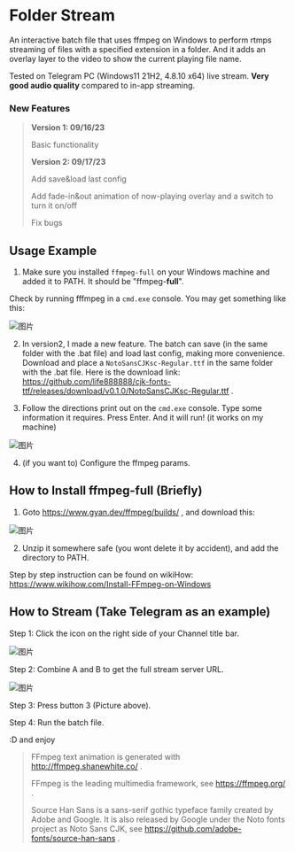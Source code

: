 # Folder Stream

An interactive batch file that uses ffmpeg on Windows to perform rtmps streaming of files with a specified extension in a folder. And it adds an overlay layer to the video to show the current playing file name.

Tested on Telegram PC (Windows11 21H2, 4.8.10 x64) live stream. **Very good audio quality** compared to in-app streaming. 

###  New Features

> **Version 1: 09/16/23**
>
> Basic functionality
>
> **Version 2: 09/17/23**
>
>Add save&load last config
>
>Add fade-in&out animation of now-playing overlay and a switch to turn it on/off
>
>Fix bugs

## Usage Example

1. Make sure you installed ``ffmpeg-full`` on your Windows machine and added it to PATH. It should be "ffmpeg-**full**".

Check by running fffmpeg in a ``cmd.exe`` console. You may get something like this:

![图片](https://github.com/puff-dayo/folder-stream/assets/84665734/0ae27b77-5d15-4bc1-b6ac-22660d441392)

2. In version2, I made a new feature. The batch can save (in the same folder with the .bat file) and load last config, making more convenience. Download and place a ``NotoSansCJKsc-Regular.ttf`` in the same folder with the .bat file. Here is the download link: https://github.com/life888888/cjk-fonts-ttf/releases/download/v0.1.0/NotoSansCJKsc-Regular.ttf .

3. Follow the directions print out on the ``cmd.exe`` console. Type some information it requires. Press Enter. And it will run! (it works on my machine)

![图片](https://github.com/puff-dayo/folder-stream/assets/84665734/a586c893-41da-4c73-a7ab-38614e870726)

4. (if you want to) Configure the ffmpeg params.

## How to Install ffmpeg-full (Briefly)

1. Goto https://www.gyan.dev/ffmpeg/builds/ , and download this:

![图片](https://github.com/puff-dayo/folder-stream/assets/84665734/e70147ec-866a-43ba-96cd-f2b517a8489a)

2. Unzip it somewhere safe (you wont delete it by accident), and add the directory to PATH.

Step by step instruction can be found on wikiHow: https://www.wikihow.com/Install-FFmpeg-on-Windows

## How to Stream (Take Telegram as an example)

Step 1: Click the icon on the right side of your Channel title bar.

![图片](https://github.com/puff-dayo/folder-stream/assets/84665734/15e9b3e1-22b9-45f9-8d21-e7569bc2881c)

Step 2: Combine A and B to get the full stream server URL.

![图片](https://github.com/puff-dayo/folder-stream/assets/84665734/bcfedd06-5e06-4cc4-9d58-36a71e58382d)

Step 3: Press button 3 (Picture above).

Step 4: Run the batch file.

:D and enjoy

> FFmpeg text animation is generated with http://ffmpeg.shanewhite.co/ .
>
> FFmpeg is the leading multimedia framework, see https://ffmpeg.org/ .
> 
> Source Han Sans is a sans-serif gothic typeface family created by Adobe and Google. It is also released by Google under the Noto fonts project as Noto Sans CJK, see https://github.com/adobe-fonts/source-han-sans .
